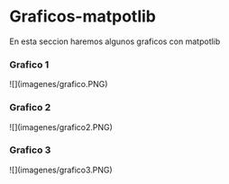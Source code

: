 # Graficos-matpotlib

En esta seccion haremos algunos graficos con matpotlib

<h3>Grafico 1</h3>
![](imagenes/grafico.PNG)


<h3>Grafico 2</h3>
![](imagenes/grafico2.PNG)


<h3>Grafico 3</h3>
![](imagenes/grafico3.PNG)

